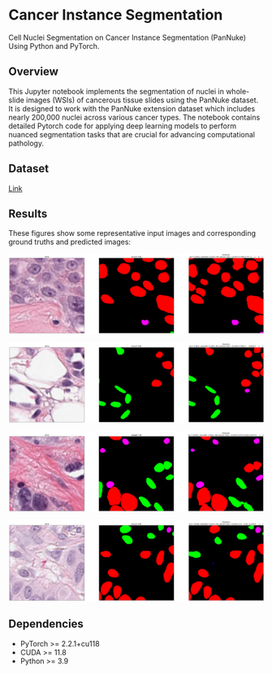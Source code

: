 # Cancer Instance Segmentation

Cell Nuclei Segmentation on Cancer Instance Segmentation (PanNuke) Using Python and PyTorch.


Overview
------------
This Jupyter notebook implements the segmentation of nuclei in whole-slide images (WSIs) of cancerous tissue slides using the PanNuke dataset. It is designed to work with the PanNuke extension dataset which includes nearly 200,000 nuclei across various cancer types. The notebook contains detailed Pytorch code for applying deep learning models to perform nuanced segmentation tasks that are crucial for advancing computational pathology.


Dataset
------------
[Link](https://www.kaggle.com/datasets/andrewmvd/cancer-inst-segmentation-and-classification/data)


Results
------------
These figures show some representative input images and corresponding ground truths and predicted images:

![Sample](https://github.com/mansour2002/Digital-Pathology-Segmentation/blob/main/Figures/Nuclei%20Segmentation%201.png?raw=true)

![Sample](https://github.com/mansour2002/Digital-Pathology-Segmentation/blob/main/Figures/Nuclei%20Segmentation%202.png?raw=true)

![Sample](https://github.com/mansour2002/Digital-Pathology-Segmentation/blob/main/Figures/Nuclei%20Segmentation%203.png?raw=true)

![Sample](https://github.com/mansour2002/Digital-Pathology-Segmentation/blob/main/Figures/Nuclei%20Segmentation%204.png?raw=true)




Dependencies
------------
- PyTorch >= 2.2.1+cu118
- CUDA >= 11.8
- Python >= 3.9
